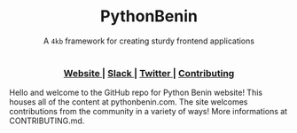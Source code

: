 <h1 align="center">PythonBenin</h1>

<div align="center">
  A <code>4kb</code> framework for creating sturdy frontend applications
</div>

<br />

<div align="center">
  <h3>
    <a href="https://choo.io">
      Website
    </a>
    <span> | </span>
    <a href="https://github.com/choojs/choo-handbook">
      Slack
    </a>
    <span> | </span>
    <a href="https://github.com/YerkoPalma/awesome-choo">
      Twitter
    </a>
    <span> | </span>
    <a href="https://github.com/choojs/choo/blob/master/.github/CONTRIBUTING.md">
      Contributing
    </a>
  </h3>
</div>

Hello and welcome to the GitHub repo for Python Benin website! This houses all of the content at pythonbenin.com. The site welcomes contributions from the community in a variety of ways! More informations at CONTRIBUTING.md.

